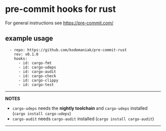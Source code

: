 # pre-commit hooks for rust

For general instructions see https://pre-commit.com/

## example usage

```
  - repo: https://github.com/kodemaniak/pre-commit-rust
    rev: v0.1.0
    hooks:
      - id: cargo-fmt
      - id: cargo-udeps
      - id: cargo-audit
      - id: cargo-check
      - id: cargo-clippy
      - id: cargo-test

```

---
**NOTES**

* ```cargo-udeps``` needs the **nightly toolchain** and ```cargo-udeps``` installed (```cargo install cargo-udeps```)
* ```cargo-audit``` needs ```cargo-audit``` installed (```cargo install cargo-audit```)

---
